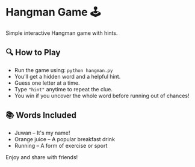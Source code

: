 # Hangman Game 🕹️

Simple interactive Hangman game with hints.

## 🔍 How to Play
- Run the game using: `python hangman.py`
- You’ll get a hidden word and a helpful hint.
- Guess one letter at a time.
- Type `"hint"` anytime to repeat the clue.
- You win if you uncover the whole word before running out of chances!

## 📚 Words Included
- Juwan – It's my name!
- Orange juice – A popular breakfast drink
- Running – A form of exercise or sport

Enjoy and share with friends!
